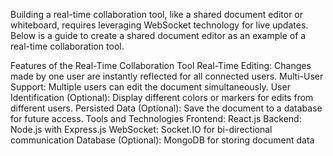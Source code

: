 Building a real-time collaboration tool, like a shared document editor or whiteboard, requires leveraging WebSocket technology for live updates. Below is a guide to create a shared document editor as an example of a real-time collaboration tool.

Features of the Real-Time Collaboration Tool
Real-Time Editing:
Changes made by one user are instantly reflected for all connected users.
Multi-User Support:
Multiple users can edit the document simultaneously.
User Identification (Optional):
Display different colors or markers for edits from different users.
Persisted Data (Optional):
Save the document to a database for future access.
Tools and Technologies
Frontend: React.js
Backend: Node.js with Express.js
WebSocket: Socket.IO for bi-directional communication
Database (Optional): MongoDB for storing document data
